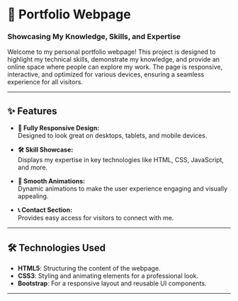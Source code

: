 # 🌟 **Portfolio Webpage**

### **Showcasing My Knowledge, Skills, and Expertise**

Welcome to my personal portfolio webpage! This project is designed to highlight my technical skills, demonstrate my knowledge, and provide an online space where people can explore my work. The page is responsive, interactive, and optimized for various devices, ensuring a seamless experience for all visitors.

---

## ✨ **Features**

- **📱 Fully Responsive Design:**  
  Designed to look great on desktops, tablets, and mobile devices.
  
- **🛠 Skill Showcase:**  
  Displays my expertise in key technologies like HTML, CSS, JavaScript, and more.

- **🌈 Smooth Animations:**  
  Dynamic animations to make the user experience engaging and visually appealing.

- **📞 Contact Section:**  
  Provides easy access for visitors to connect with me.

---

## 🛠️ **Technologies Used**

- **HTML5**: Structuring the content of the webpage.  
- **CSS3**: Styling and animating elements for a professional look.   
- **Bootstrap**: For a responsive layout and reusable UI components.

---



